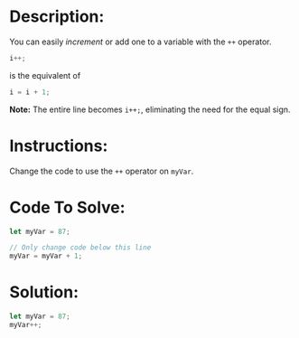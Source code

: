 # Description:

You can easily <dfn>increment</dfn> or add one to a variable with the `++` operator.

```js
i++;
```

is the equivalent of

```js
i = i + 1;
```

**Note:** The entire line becomes `i++;`, eliminating the need for the equal sign.

# Instructions:

Change the code to use the `++` operator on `myVar`.

# Code To Solve:

```js
let myVar = 87;

// Only change code below this line
myVar = myVar + 1;
```

# Solution:

```js
let myVar = 87;
myVar++;
```
